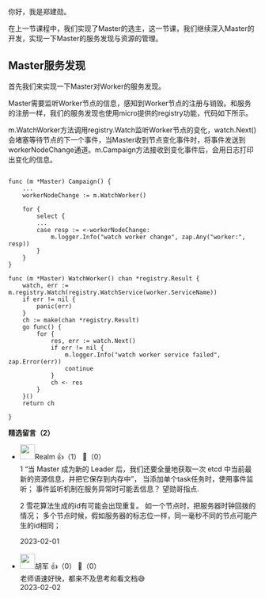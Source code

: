 你好，我是郑建勋。

在上一节课程中，我们实现了Master的选主，这一节课，我们继续深入Master的开发，实现一下Master的服务发现与资源的管理。

## Master服务发现

首先我们来实现一下Master对Worker的服务发现。

Master需要监听Worker节点的信息，感知到Worker节点的注册与销毁。和服务的注册一样，我们的服务发现也使用micro提供的registry功能，代码如下所示。

m.WatchWorker方法调用registry.Watch监听Worker节点的变化，watch.Next()会堵塞等待节点的下一个事件，当Master收到节点变化事件时，将事件发送到workerNodeChange通道。m.Campaign方法接收到变化事件后，会用日志打印出变化的信息。

```plain

func (m *Master) Campaign() {
	...
	workerNodeChange := m.WatchWorker()

	for {
		select {
		...
		case resp := <-workerNodeChange:
			m.logger.Info("watch worker change", zap.Any("worker:", resp))
		}
	}
}

func (m *Master) WatchWorker() chan *registry.Result {
	watch, err := m.registry.Watch(registry.WatchService(worker.ServiceName))
	if err != nil {
		panic(err)
	}
	ch := make(chan *registry.Result)
	go func() {
		for {
			res, err := watch.Next()
			if err != nil {
				m.logger.Info("watch worker service failed", zap.Error(err))
				continue
			}
			ch <- res
		}
	}()
	return ch

}
```
<div><strong>精选留言（2）</strong></div><ul>
<li><img src="https://static001.geekbang.org/account/avatar/00/10/7f/d3/b5896293.jpg" width="30px"><span>Realm</span> 👍（1） 💬（0）<div>1 “当 Master 成为新的 Leader 后，我们还要全量地获取一次 etcd 中当前最新的资源信息，并把它保存到内存中”，
当添加单个task任务时，使用事件监听；
事件监听机制在服务异常时可能丢信息？
望勋哥指点.

2 雪花算法生成的id有可能会出现重复。
如一个节点时，把服务器时钟回拨的情况；
多个节点时候，假如服务器的标志位一样，同一毫秒不同的节点可能产生的id相同；</div>2023-02-01</li><br/><li><img src="https://static001.geekbang.org/account/avatar/00/1a/3a/de/ed40f1bb.jpg" width="30px"><span>胡军</span> 👍（0） 💬（0）<div>老师语速好快，都来不及思考和看文档😅</div>2023-02-02</li><br/>
</ul>